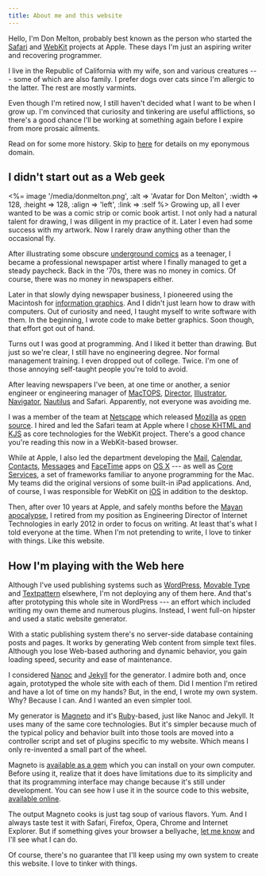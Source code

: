 ```yaml
---
title: About me and this website
---
```


Hello, I'm Don Melton, probably best known as the person who started the [Safari](https://www.apple.com/safari/) and [WebKit](https://webkit.org/) projects at Apple. These days I'm just an aspiring writer and recovering programmer.

I live in the Republic of California with my wife, son and various creatures --- some of which are also family. I prefer dogs over cats since I'm allergic to the latter. The rest are mostly varmints.

Even though I'm retired now, I still haven't decided what I want to be when I grow up. I'm convinced that curiosity and tinkering are useful afflictions, so there's a good chance I'll be working at something again before I expire from more prosaic ailments.

Read on for some more history. Skip to [here](#how-im-playing-with-the-web-here) for details on my eponymous domain.

## I didn't start out as a Web geek

<%= image '/media/donmelton.png', :alt => 'Avatar for Don Melton', :width => 128, :height => 128, :align => 'left', :link => :self %> Growing up, all I ever wanted to be was a comic strip or comic book artist. I not only had a natural talent for drawing, I was diligent in my practice of it. Later I even had some success with my artwork. Now I rarely draw anything other than the occasional fly.

After illustrating some obscure [underground comics](https://en.wikipedia.org/wiki/Underground_comix) as a teenager, I became a professional newspaper artist where I finally managed to get a steady paycheck. Back in the '70s, there was no money in comics. Of course, there was no money in newspapers either.

Later in that slowly dying newspaper business, I pioneered using the Macintosh for [information graphics](https://en.wikipedia.org/wiki/Information_graphics). And I didn't just learn how to draw with computers. Out of curiosity and need, I taught myself to write software with them. In the beginning, I wrote code to make better graphics. Soon though, that effort got out of hand.

Turns out I was good at programming. And I liked it better than drawing. But just so we're clear, I still have no engineering degree. Nor formal management training. I even dropped out of college. Twice. I'm one of those annoying self-taught people you're told to avoid.

After leaving newspapers I've been, at one time or another, a senior engineer or engineering manager of [MacTOPS](https://en.wikipedia.org/wiki/TOPS_(file_server)), [Director](https://en.wikipedia.org/wiki/Adobe_Director), [Illustrator](https://en.wikipedia.org/wiki/Adobe_Illustrator), [Navigator](https://en.wikipedia.org/wiki/Netscape_Navigator), [Nautilus](https://en.wikipedia.org/wiki/GNOME_Files) and Safari. Apparently, not everyone was avoiding me.

I was a member of the team at [Netscape](https://en.wikipedia.org/wiki/Netscape) which released [Mozilla](https://en.wikipedia.org/wiki/Mozilla) as [open source](https://en.wikipedia.org/wiki/Open_source). I hired and led the Safari team at Apple where I [chose KHTML and KJS](https://marc.info/?m=104197092318639) as core technologies for the WebKit project. There's a good chance you're reading this now in a WebKit-based browser.

While at Apple, I also led the department developing the [Mail](https://en.wikipedia.org/wiki/Mail_(Apple)), [Calendar](https://en.wikipedia.org/wiki/Calendar_(application)), [Contacts](https://en.wikipedia.org/wiki/Contacts_(Mac_OS)), [Messages](https://en.wikipedia.org/wiki/Messages_(application)) and [FaceTime](https://en.wikipedia.org/wiki/FaceTime) apps on [OS X](https://en.wikipedia.org/wiki/OS_X) --- as well as [Core Services](https://en.wikipedia.org/wiki/Core_Services), a set of frameworks familiar to anyone programming for the Mac. My teams did the original versions of some built-in iPad applications. And, of course, I was responsible for WebKit on [iOS](https://en.wikipedia.org/wiki/IOS) in addition to the desktop.

Then, after over 10 years at Apple, and safely months before the [Mayan apocalypse](https://en.wikipedia.org/wiki/2012_phenomenon), I retired from my position as Engineering Director of Internet Technologies in early 2012 in order to focus on writing. At least that's what I told everyone at the time. When I'm not pretending to write, I love to tinker with things. Like this website.

## How I'm playing with the Web here

Although I've used publishing systems such as [WordPress](https://wordpress.org/), [Movable Type](https://movabletype.com/) and [Textpattern](http://textpattern.com/) elsewhere, I'm not deploying any of them here. And that's after prototyping this whole site in WordPress --- an effort which included writing my own theme and numerous plugins. Instead, I went full-on hipster and used a static website generator.

With a static publishing system there's no server-side database containing posts and pages. It works by generating Web content from simple text files. Although you lose Web-based authoring and dynamic behavior, you gain loading speed, security and ease of maintenance.

I considered [Nanoc](http://nanoc.ws/) and [Jekyll](http://jekyllrb.com/) for the generator. I admire both and, once again, prototyped the whole site with each of them. Did I mention I'm retired and have a lot of time on my hands? But, in the end, I wrote my own system. Why? Because I can. And I wanted an even simpler tool.

My generator is [Magneto](https://github.com/donmelton/magneto) and it's [Ruby](https://www.ruby-lang.org/)-based, just like Nanoc and Jekyll. It uses many of the same core technologies. But it's simpler because much of the typical policy and behavior built into those tools are moved into a controller script and set of plugins specific to my website. Which means I only re-invented a small part of the wheel.

Magneto is [available as a gem](https://rubygems.org/gems/magneto) which you can install on your own computer. Before using it, realize that it does have limitations due to its simplicity and that its programming interface may change because it's still under development. You can see how I use it in the source code to this website, [available online](https://github.com/donmelton/donmelton.com).

The output Magneto cooks is just tag soup of various flavors. Yum. And I always taste test it with Safari, Firefox, Opera, Chrome and Internet Explorer. But if something gives your browser a bellyache, [let me know](/contact/) and I'll see what I can do.

Of course, there's no guarantee that I'll keep using my own system to create this website. I love to tinker with things.
